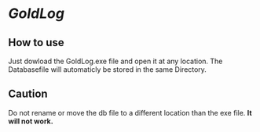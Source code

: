*GoldLog*
=======

How to use
-----------
Just dowload the GoldLog.exe file and open it at any location.
The Databasefile will automaticly be stored in the same Directory.

Caution
-----------
Do not rename or move the db file to a different location than the exe file.
**It will not work.**
